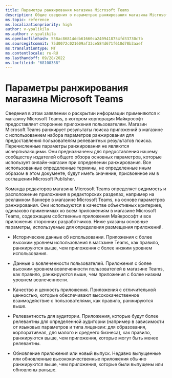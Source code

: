 ```yaml
---
title: Параметры ранжирования магазина Microsoft Teams
description: Общие сведения о параметрах ранжирования магазина Microsoft Teams. Основными параметрами, используемыми для определения размещения приложений, являются исторические данные об использовании, данные о задействовании пользователей, качество и значения приложения, релевантность, обновление приложения.
ms.topic: reference
ms.localizationpriority: high
author: v-ypalikila
ms.author: v-ypalikila
ms.openlocfilehash: 558ac86814ddb61660ca2409418754fd33730c7b
ms.sourcegitcommit: 75d0072c021609af33ce584d671f610d78b3aaef
ms.translationtype: MT
ms.contentlocale: ru-RU
ms.lasthandoff: 09/28/2022
ms.locfileid: "68100338"
---
```

# <a name="microsoft-teams-store-ranking-parameters"></a>Параметры ранжирования магазина Microsoft Teams

Сведения в этом заявлении о раскрытии информации применяются к магазину Microsoft Teams, в котором корпорация Майкрософт предоставляет сторонние приложения пользователям. Магазин Microsoft Teams ранжирует результаты поиска приложений в магазине с использованием набора параметров ранжирования для предоставления пользователям релевантных результатов поиска. Перечисленные параметры ранжирования не являются исчерпывающими. Они предназначены для предоставления нашему сообществу издателей общего обзора основных параметров, которые использует онлайн-магазин при определении ранжирования. Все использованные определенные термины, не определенные иным образом в этом документе, будут иметь значение, присвоенное им в соглашении Microsoft Publisher.

Команда редакторов магазина Microsoft Teams определяет видимость и расположение приложения в редакторских разделах, например на рекламном баннере в магазине Microsoft Teams, на основе параметров ранжирования. Они используются в качестве объективных критериев, одинаково применимых ко всем приложениям в магазине Microsoft Teams, содержащем собственные приложения Майкрософт и все приложения сторонних разработчиков. Ниже указаны основные параметры, используемые для определения размещения приложений.

* Исторические данные об использовании. Приложения с более высоким уровнем использования в магазине Teams, как правило, ранжируются выше, чем приложения с более низким уровнем использования.

* Данные о вовлеченности пользователей. Приложения с более высоким уровнем вовлеченности пользователей в магазине Teams, как правило, ранжируются выше, чем приложения с более низким уровнем вовлеченности.

* Качество и ценность приложения. Приложения с отличительной ценностью, которые обеспечивают высококачественное взаимодействие с пользователями, как правило, ранжируются выше.

* Релевантность для аудитории. Приложения, которые будут более релевантны для определенной аудитории (например в зависимости от языковых параметров и типа лицензии: для образования, корпоративная, для малого и среднего бизнеса), как правило, ранжируются выше, чем приложения, которые могут быть менее релевантны.

* Обновление приложения или новый выпуск. Недавно выпущенные или обновленные высококачественные приложения обычно ранжируются выше, чем приложения, которые были выпущены или обновлены раньше.

